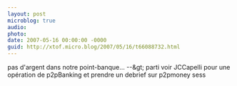 ```yaml
---
layout: post
microblog: true
audio: 
photo: 
date: 2007-05-16 00:00:00 -0000
guid: http://xtof.micro.blog/2007/05/16/t66088732.html
---
```

pas d'argent dans notre point-banque... --&amp;gt; parti voir JCCapelli pour une opération de p2pBanking et prendre un debrief sur p2pmoney sess
